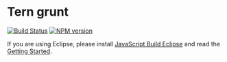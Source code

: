 # Tern grunt

[![Build Status](https://secure.travis-ci.org/angelozerr/tern-grunt.png)](http://travis-ci.org/angelozerr/tern-grunt)
[![NPM version](https://img.shields.io/npm/v/tern-grunt.svg)](https://www.npmjs.org/package/tern-grunt)

If you are using Eclipse, please install [JavaScript Build Eclipse](https://github.com/angelozerr/jsbuild-eclipse/) and read the [Getting Started](https://github.com/angelozerr/jsbuild-eclipse/wiki/Getting-Started).
